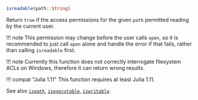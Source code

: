 ```julia
isreadable(path::String)
```

Return `true` if the access permissions for the given `path` permitted reading by the current user.

!!! note
    This permission may change before the user calls `open`, so it is recommended to just call `open` alone and handle the error if that fails, rather than calling `isreadable` first.


!!! note
    Currently this function does not correctly interrogate filesystem ACLs on Windows, therefore it can return wrong results.


!!! compat "Julia 1.11"
    This function requires at least Julia 1.11.


See also [`ispath`](@ref), [`isexecutable`](@ref), [`iswritable`](@ref).
